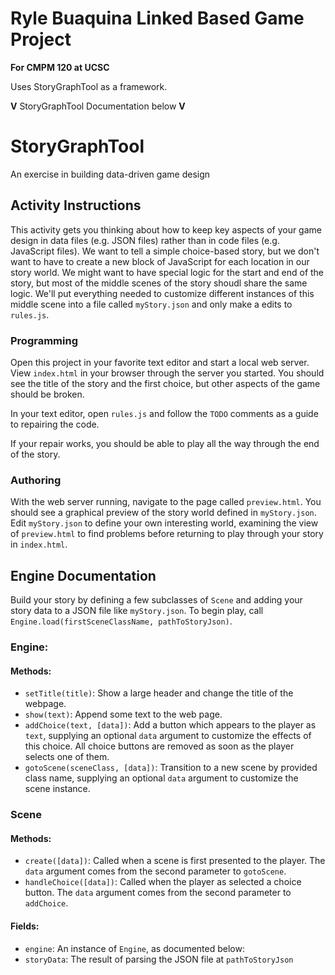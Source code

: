 # Ryle Buaquina Linked Based Game Project 
**For CMPM 120 at UCSC**

Uses StoryGraphTool as a framework. 

**V** StoryGraphTool Documentation below **V**

# StoryGraphTool

An exercise in building data-driven game design

## Activity Instructions

This activity gets you thinking about how to keep key aspects of your game design in data files (e.g. JSON files) rather than in code files (e.g. JavaScript files). We want to tell a simple choice-based story, but we don't want to have to create a new block of JavaScript for each location in our story world. We might want to have special logic for the start and end of the story, but most of the middle scenes of the story shoudl share the same logic. We'll put everything needed to customize different instances of this middle scene into a file called `myStory.json` and only make a edits to `rules.js`.

### Programming

Open this project in your favorite text editor and start a local web server. View `index.html` in your browser through the server you started. You should see the title of the story and the first choice, but other aspects of the game should be broken.

In your text editor, open `rules.js` and follow the `TODO` comments as a guide to repairing the code.

If your repair works, you should be able to play all the way through the end of the story.

### Authoring

With the web server running, navigate to the page called `preview.html`. You should see a graphical preview of the story world defined in `myStory.json`. Edit `myStory.json` to define your own interesting world, examining the view of `preview.html` to find problems before returning to play through your story in `index.html`.

## Engine Documentation

Build your story by defining a few subclasses of `Scene` and adding your story data to a JSON file like `myStory.json`. To begin play, call `Engine.load(firstSceneClassName, pathToStoryJson)`.

### Engine:
#### Methods:
- `setTitle(title)`: Show a large header and change the title of the webpage.
- `show(text)`: Append some text to the web page.
- `addChoice(text, [data])`: Add a button which appears to the player as `text`, supplying an optional `data` argument to customize the effects of this choice. All choice buttons are removed as soon as the player selects one of them.
- `gotoScene(sceneClass, [data])`: Transition to a new scene by provided class name, supplying an optional `data` argument to customize the scene instance.

### Scene
#### Methods:
- `create([data])`: Called when a scene is first presented to the player. The `data` argument comes from the second parameter to `gotoScene`.
- `handleChoice([data])`: Called when the player as selected a choice button. The `data` argument comes from the second parameter to `addChoice`.

#### Fields:
- `engine`: An instance of `Engine`, as documented below:
- `storyData`: The result of parsing the JSON file at `pathToStoryJson`

